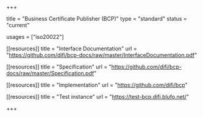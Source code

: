 +++

title = "Business Certificate Publisher (BCP)"
type = "standard"
status = "current"

usages = ["iso20022"]

[[resources]]
title = "Interface Documentation"
url = "https://github.com/difi/bcp-docs/raw/master/InterfaceDocumentation.pdf"

[[resources]]
title = "Specification"
url = "https://github.com/difi/bcp-docs/raw/master/Specification.pdf"

[[resources]]
title = "Implementation"
url = "https://github.com/difi/bcp"

[[resources]]
title = "Test instance"
url = "https://test-bcp.difi.blufo.net/"

+++
